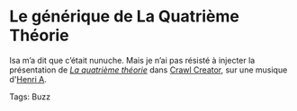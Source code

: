 # Le générique de La Quatrième Théorie

Isa m’a dit que c’était nunuche. Mais je n’ai pas résisté à injecter la présentation de [*La quatrième théorie*](http://blog.tcrouzet.com/la-quatrieme-theorie/) dans [Crawl Creator](https://itunes.apple.com/us/app/crawl-creator-star-words-message/id494406923?mt=8), sur une musique d'[Henri A](https://soundcloud.com/henria2013/01-henri-a-somme-nulle-dans-un?in=henria2013%2Fsets%2Fconstructions).<span id="more-31503"></span>

Tags: Buzz